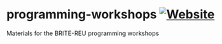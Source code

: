 # programming-workshops [![Website](https://img.shields.io/website-up-down-green-red/http/shields.io.svg?label=documentation&style=for-the-badge)](https://programming-workshops.readthedocs.io/en/latest/)
Materials for the BRITE-REU programming workshops
